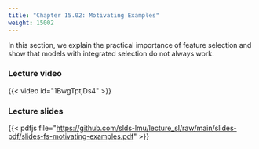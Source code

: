 ```yaml
---
title: "Chapter 15.02: Motivating Examples"
weight: 15002
---
```

In this section, we explain the practical importance of feature selection and show that models with
integrated selection do not always work.

<!--more-->
### Lecture video

{{< video id="1BwgTptjDs4" >}}

### Lecture slides

{{< pdfjs file="https://github.com/slds-lmu/lecture_sl/raw/main/slides-pdf/slides-fs-motivating-examples.pdf" >}}
